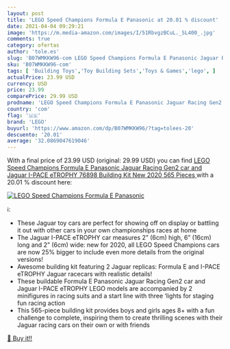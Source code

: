 ```yaml
---
layout: post
title: 'LEGO Speed Champions Formula E Panasonic at 20.01 % discount'
date: 2021-04-04 09:29:21
image: 'https://m.media-amazon.com/images/I/51RbvgzBCuL._SL400_.jpg'
comments: true
category: ofertas
author: 'tole.es'
slug: 'B07WMKKW96-com LEGO Speed Champions Formula E Panasonic Jaguar Racing...'
sku: 'B07WMKKW96-com'
tags: [ 'Building Toys','Toy Building Sets','Toys & Games','lego', ]
actualPrice: 23.99 USD
currency: USD
price: 23.99
comparePrice: 29.99 USD
prodname: 'LEGO Speed Champions Formula E Panasonic Jaguar Racing Gen2 car and Jaguar I-PACE eTROPHY 76898 Building Kit  New 2020  565 Pieces '
country: 'com'
flag: '🇺🇸'
brand: 'LEGO'
buyurl: 'https://www.amazon.com/dp/B07WMKKW96/?tag=tolees-20'
descuento: '20.01'
average: '32.0869047619046'
---
```


With a final price of 23.99 USD (original: 29.99 USD) you can find [LEGO Speed Champions Formula E Panasonic Jaguar Racing Gen2 car and Jaguar I-PACE eTROPHY 76898 Building Kit  New 2020  565 Pieces ](https://www.amazon.com/dp/B07WMKKW96/?tag=tolees-20) with a  20.01 % discount here:

[![LEGO Speed Champions Formula E Panasonic](https://m.media-amazon.com/images/I/51RbvgzBCuL._SL400_.jpg)](https://www.amazon.com/dp/B07WMKKW96/?tag=tolees-20)

ℹ️:

- These Jaguar toy cars are perfect for showing off on display or battling it out with other cars in your own championships races at home
- The Jaguar I-PACE eTROPHY car measures 2” (6cm) high, 6” (16cm) long and 2” (6cm) wide: new for 2020, all LEGO Speed Champions cars are now 25% bigger to include even more details from the original versions!
- Awesome building kit featuring 2 Jaguar replicas: Formula E and I-PACE eTROPHY Jaguar racecars with realistic details!
- These buildable Formula E Panasonic Jaguar Racing Gen2 car and Jaguar I-PACE eTROPHY LEGO models are accompanied by 2 minifigures in racing suits and a start line with three ‘lights for staging fun racing action
- This 565-piece building kit provides boys and girls ages 8+ with a fun challenge to complete, inspiring them to create thrilling scenes with their Jaguar racing cars on their own or with friends

[🛒 Buy it!!](https://www.amazon.com/dp/B07WMKKW96/?tag=tolees-20)
